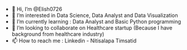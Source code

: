- 👋 Hi, I’m @Elish0726
- 👀 I’m interested in Data Science, Data Analyst and Data Visualization
- 🌱 I’m currently learning : Data Analyst and Basic Python programming
- 💞️ I’m looking to collaborate on Healthcare startup (Because I have background from healthcare industry)
- 📫 How to reach me : Linkedin - Nitisalapa Timsatid

<!---
Elish0726/Elish0726 is a ✨ special ✨ repository because its `README.md` (this file) appears on your GitHub profile.
You can click the Preview link to take a look at your changes.
--->
